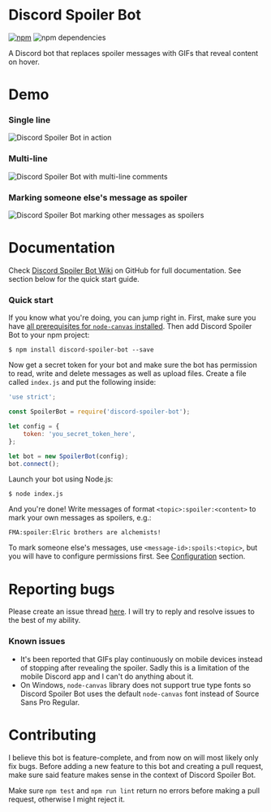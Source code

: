 # Discord Spoiler Bot

[![npm](https://img.shields.io/npm/dt/discord-spoiler-bot.svg)](https://www.npmjs.com/package/discord-spoiler-bot)
![npm dependencies](https://david-dm.org/TimboKZ/discord-spoiler-bot.svg)

A Discord bot that replaces spoiler messages with GIFs that reveal content on hover.

# Demo

### Single line

![Discord Spoiler Bot in action](https://foxypanda-ghost.s3.amazonaws.com/2017/Feb/Spoiler_Bot_One_Line-1487990846207.gif)

### Multi-line

![Discord Spoiler Bot with multi-line comments](https://foxypanda-ghost.s3.amazonaws.com/2017/Feb/Spoiler_Bot_Multiple_Lines-1487991244852.gif)

### Marking someone else's message as spoiler

![Discord Spoiler Bot marking other messages as spoilers](https://foxypanda-ghost.s3.amazonaws.com/2017/Feb/Spoiler_Bot_Other_Messages-1488088171731.gif)

# Documentation
 
 Check [Discord Spoiler Bot Wiki](https://github.com/TimboKZ/discord-spoiler-bot/wiki) on GitHub for full documentation. See section below for the quick start guide.

### Quick start

If you know what you're doing, you can jump right in. First, make sure you have [all prerequisites for `node-canvas` installed](https://github.com/Automattic/node-canvas#installation). Then add Discord Spoiler Bot to your npm project:

```shell
$ npm install discord-spoiler-bot --save
```

Now get a secret token for your bot and make sure the bot has permission to read, write and delete messages as well as upload files. Create a file called `index.js` and put the following inside:

```javascript
'use strict';

const SpoilerBot = require('discord-spoiler-bot');

let config = {
    token: 'you_secret_token_here',
};

let bot = new SpoilerBot(config);
bot.connect();
```

Launch your bot using Node.js:

```shell
$ node index.js
```

And you're done! Write messages of format `<topic>:spoiler:<content>` to mark your own messages as spoilers, e.g.:

```
FMA:spoiler:Elric brothers are alchemists!
```

To mark someone else's messages, use `<message-id>:spoils:<topic>`, but you will have to configure permissions first. See [Configuration](https://github.com/TimboKZ/discord-spoiler-bot/wiki/Configuration) section.

# Reporting bugs

Please create an issue thread [here](https://github.com/TimboKZ/discord-spoiler-bot/issues). I will try to reply and resolve issues to the best of my ability.

### Known issues

* It's been reported that GIFs play continuously on mobile devices instead of stopping after revealing the spoiler. Sadly this is a limitation of the mobile Discord app and I can't do anything about it.
* On Windows, `node-canvas` library does not support true type fonts so Discord Spoiler Bot uses the default `node-canvas` font instead of Source Sans Pro Regular. 

# Contributing

I believe this bot is feature-complete, and from now on will most likely only fix bugs. Before adding a new feature to this bot and creating a pull request, make sure said feature makes sense in the context of Discord Spoiler Bot.

Make sure `npm test` and `npm run lint` return no errors before making a pull request, otherwise I might reject it.